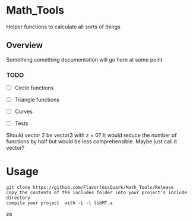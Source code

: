 # Math_Tools
Helper functions to calculate all sorts of things

## Overview

 Something something documentation will go here at some point

   ### TODO

   - [ ] Circle functions

   - [ ] Triangle functions

   - [ ] Curves

   - [ ] Tests

Should vector 2 be vector3 with  z = 0? It would reduce the number of functions by half but would be less comprehensible. Maybe just call it vector?

# Usage

```
git clone https://github.com/FlavorlessQuark/Math_Tools/Release
copy the contents of the includes folder into your project's include directory
compile your project  with -L -l libMT.a
```
za